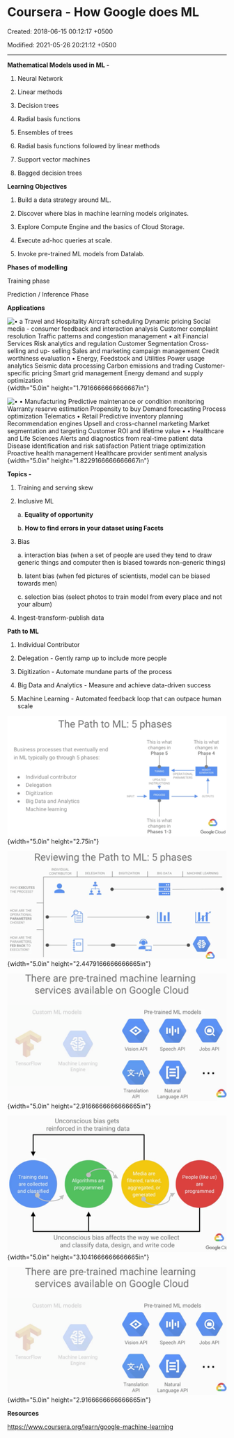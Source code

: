 # Coursera - How Google does ML

Created: 2018-06-15 00:12:17 +0500

Modified: 2021-05-26 20:21:12 +0500

---

**Mathematical Models used in ML -**

1.  Neural Network

2.  Linear methods

3.  Decision trees

4.  Radial basis functions

5.  Ensembles of trees

6.  Radial basis functions followed by linear methods

7.  Support vector machines

8.  Bagged decision trees



**Learning Objectives**

1.  Build a data strategy around ML.

2.  Discover where bias in machine learning models originates.

3.  Explore Compute Engine and the basics of Cloud Storage.

4.  Execute ad-hoc queries at scale.

5.  Invoke pre-trained ML models from Datalab.





**Phases of modelling**

Training phase

Prediction / Inference Phase



**Applications**

![• a Travel and Hospitality Aircraft scheduling Dynamic pricing Social media - consumer feedback and interaction analysis Customer complaint resolution Traffic patterns and congestion management • alt Financial Services Risk analytics and regulation Customer Segmentation Cross-selling and up- selling Sales and marketing campaign management Credit worthiness evaluation • Energy, Feedstock and Utilities Power usage analytics Seismic data processing Carbon emissions and trading Customer-specific pricing Smart grid management Energy demand and supply optimization ](media/Coursera---How-Google-does-ML-image1.png){width="5.0in" height="1.7916666666666667in"}



![• • Manufacturing Predictive maintenance or condition monitoring Warranty reserve estimation Propensity to buy Demand forecasting Process optimization Telematics • Retail Predictive inventory planning Recommendation engines Upsell and cross-channel marketing Market segmentation and targeting Customer ROI and lifetime value • • Healthcare and Life Sciences Alerts and diagnostics from real-time patient data Disease identification and risk satisfaction Patient triage optimization Proactive health management Healthcare provider sentiment analysis ](media/Coursera---How-Google-does-ML-image2.png){width="5.0in" height="1.8229166666666667in"}



**Topics -**

1.  Training and serving skew

2.  Inclusive ML

    a.  **Equality of opportunity**

    b.  **How to find errors in your dataset using Facets**

3.  Bias

    a.  interaction bias (when a set of people are used they tend to draw generic things and computer then is biased towards non-generic things)

    b.  latent bias (when fed pictures of scientists, model can be biased towards men)

    c.  selection bias (select photos to train model from every place and not your album)

4.  Ingest-transform-publish data



**Path to ML**

1.  Individual Contributor

2.  Delegation - Gently ramp up to include more people

3.  Digitization - Automate mundane parts of the process

4.  Big Data and Analytics - Measure and achieve data-driven success

5.  Machine Learning - Automated feedback loop that can outpace human scale



![The Path to ML: Business processes that eventually end in ML typically go through 5 phases: 5 phases This is what changes in Phase 5 This is what changes in Phase 4 INSIGHT GENERATION • Individual contributor Delegation Digitization Big Data and Analytics Machine learning INPUT OPERATIONAL PARAMETERS UPDATED INSTRUCTIONS PROCESS -............................................................-..> OUTPUTS This is what changes in Phases 1-3 Google Cloud ](media/Coursera---How-Google-does-ML-image3.png){width="5.0in" height="2.75in"}

![Reviewing the Path to ML: 5 phases INDIVIDUAL CONTRIBUTOR O DELEGATION 1 DIGITIZATION BIG DATA MACHINE LEARNING WHO EXECUTES THE PROCESS? HOW ARE THE OPERATIONAL PARAMETERS CHOSEN? HOW ARE THE PARAMETERS, FED BACK TO EXECUTIONO ](media/Coursera---How-Google-does-ML-image4.png){width="5.0in" height="2.4479166666666665in"}



![There are pre-trained machine learning services available on Google Cloud Custom MC models Pre-trained ML models 000 Vision API Translation API Speech API Natural Language API Jobs API ](media/Coursera---How-Google-does-ML-image5.png){width="5.0in" height="2.9166666666666665in"}



![Unconscious bias gets reinforced in the training data Training data Algorithms are are collected programmed and classified Media are filtered, ranked, aggregated, or generated Unconscious bias affects the way we collect and classify data, design, and write code People (like us) are programmed Google CIC ](media/Coursera---How-Google-does-ML-image6.png){width="5.0in" height="3.1041666666666665in"}

![](media/Coursera---How-Google-does-ML-image5.png){width="5.0in" height="2.9166666666666665in"}



**Resources**

<https://www.coursera.org/learn/google-machine-learning>






